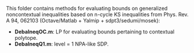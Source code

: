 This folder contains methods for evaluating bounds on generalized noncontextual inequalities based on n-cycle KS inequalities from  Phys. Rev. A 94, 062103 (Octave/Matlab + Yalmip + sdpt3/sedumi/mosek):

- **DebaIneqOC.m**: LP for evaluating bounds pertaining to contextual polytope. 
- **DebaIneqQ1.m**: level = 1 NPA-like SDP. 











